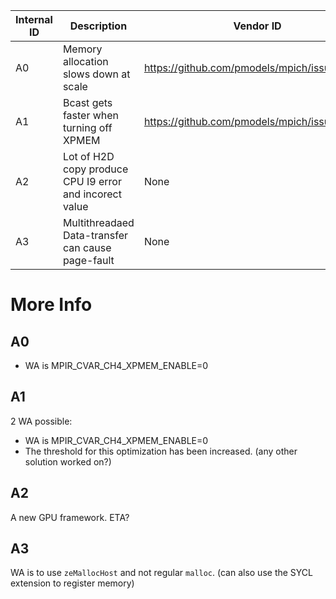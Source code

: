 | Internal ID |  Description | Vendor ID | Reproducer Path | PoC | Status | Priority | ETA
| --- | --- | --- | --- | --- | --- | --- |--- |
| A0 | Memory allocation slows down at scale | https://github.com/pmodels/mpich/issues/7333 | In the issue | Ye Luo | Open -- WA available |
| A1 | Bcast gets faster when turning off XPMEM | https://github.com/pmodels/mpich/issues/7334 | In the issue | Ye Luo | Open -- WA available |
| A2 | Lot of H2D copy produce CPU I9 error and incorect value | None | Full QMCPACK | Ye Luo | Open |  X | 
| A3 | Multithreadaed Data-transfer can cause page-fault | None | Full QMCPACK | Ye Luo | Open -- WA available |  X | 



# More Info

## A0

- WA is MPIR_CVAR_CH4_XPMEM_ENABLE=0 

## A1

2 WA possible:
 - WA is MPIR_CVAR_CH4_XPMEM_ENABLE=0
 - The threshold for this optimization has been increased. (any other solution worked on?)

## A2

A new GPU framework. ETA?

## A3

WA is to use `zeMallocHost` and not regular `malloc`. (can also use the SYCL extension to register memory)
